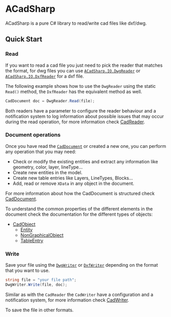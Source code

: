 # ACadSharp

ACadSharp is a pure C# library to read/write cad files like dxf/dwg.

## Quick Start

### Read

If you want to read a cad file you just need to pick the reader that matches the format, for dwg files you can use [`ACadSharp.IO.DwgReader`](https://github.com/DomCR/ACadSharp/wiki/ACadSharp.IO.DwgReader) or [`ACadSharp.IO.DxfReader`](https://github.com/DomCR/ACadSharp/wiki/ACadSharp.IO.DxfReader) for a dxf file.

The following example shows how to use the `DwgReader` using the static `Read()` method, the `DxfReader` has the equivalent method as well.

```C#
CadDocument doc = DwgReader.Read(file);
```

Both readers have a parameter to configure the reader behaviour and a notification system to log information about possible issues that may occur during the read operation, for more information check [CadReader](./CadReaderDocs.md).

### Document operations

Once you have read the [``CadDocument``](https://github.com/DomCR/ACadSharp/wiki/ACadSharp.CadDocument) or created a new one, you can perform any operation that you may need:

- Check or modify the existing entities and extract any information like geometry, color, layer, lineType...  
- Create new entities in the model.
- Create new table entries like Layers, LineTypes, Blocks...
- Add, read or remove ``XData`` in any object in the document. 

For more information about how the CadDocument is structured check [CadDocument](./CadDocumentDocs.md).

To understand the common properties of the different elements in the document check the documentation for the different types of objects:
- [CadObject](./CadObjectDocs.md)
  - [Entity](./EntityDocs.md)
  - [NonGraphicalObject](./NonGraphicalObjectDocs.md)
  - [TableEntry](./TableEntryDocs.md)
  
### Write

Save your file using the [``DwgWriter``](https://github.com/DomCR/ACadSharp/wiki/ACadSharp.IO.DwgWriter) or [``DxfWriter``](https://github.com/DomCR/ACadSharp/wiki/ACadSharp.IO.DxfWriter) depending on the format that you want to use.

```C#
string file = "your file path";
DwgWriter.Write(file, doc);
```

Similar as with the `CadReader` the `CadWriter` have a configuration and a notification system, for more information check [CadWriter](./CadWriterDocs.md).

To save the file in other formats.